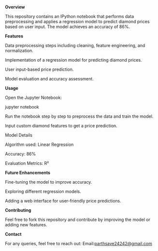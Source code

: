**Overview**

This repository contains an IPython notebook that performs data preprocessing and applies a regression model to predict diamond prices based on user input. The model achieves an accuracy of 86%.

**Features**

Data preprocessing steps including cleaning, feature engineering, and normalization.

Implementation of a regression model for predicting diamond prices.

User input-based price prediction.

Model evaluation and accuracy assessment.


**Usage**

Open the Jupyter Notebook:

jupyter notebook

Run the notebook step by step to preprocess the data and train the model.

Input custom diamond features to get a price prediction.

Model Details

Algorithm used:  Linear Regression

Accuracy: 86%

Evaluation Metrics: R²

**Future Enhancements**

Fine-tuning the model to improve accuracy.

Exploring different regression models.

Adding a web interface for user-friendly price predictions.

**Contributing**

Feel free to fork this repository and contribute by improving the model or adding new features.


**Contact**

For any queries, feel free to reach out:
Email:parthsave24242@gmail.com

